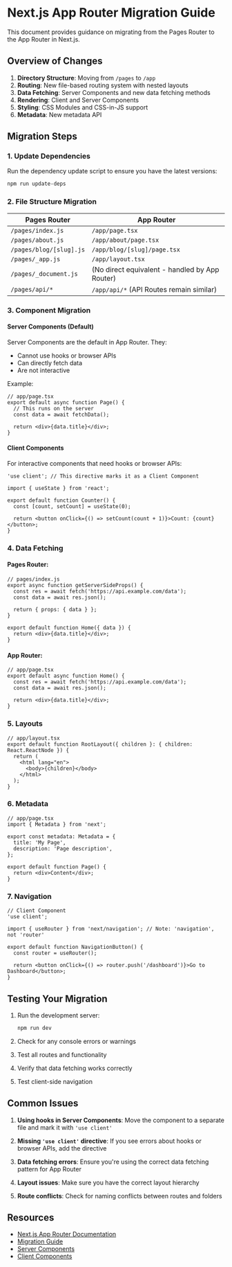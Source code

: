 # Next.js App Router Migration Guide

This document provides guidance on migrating from the Pages Router to the App Router in Next.js.

## Overview of Changes

1. **Directory Structure**: Moving from `/pages` to `/app`
2. **Routing**: New file-based routing system with nested layouts
3. **Data Fetching**: Server Components and new data fetching methods
4. **Rendering**: Client and Server Components
5. **Styling**: CSS Modules and CSS-in-JS support
6. **Metadata**: New metadata API

## Migration Steps

### 1. Update Dependencies

Run the dependency update script to ensure you have the latest versions:

```bash
npm run update-deps
```

### 2. File Structure Migration

| Pages Router            | App Router                                     |
| ----------------------- | ---------------------------------------------- |
| `/pages/index.js`       | `/app/page.tsx`                                |
| `/pages/about.js`       | `/app/about/page.tsx`                          |
| `/pages/blog/[slug].js` | `/app/blog/[slug]/page.tsx`                    |
| `/pages/_app.js`        | `/app/layout.tsx`                              |
| `/pages/_document.js`   | (No direct equivalent - handled by App Router) |
| `/pages/api/*`          | `/app/api/*` (API Routes remain similar)       |

### 3. Component Migration

#### Server Components (Default)

Server Components are the default in App Router. They:

- Cannot use hooks or browser APIs
- Can directly fetch data
- Are not interactive

Example:

```tsx
// app/page.tsx
export default async function Page() {
  // This runs on the server
  const data = await fetchData();

  return <div>{data.title}</div>;
}
```

#### Client Components

For interactive components that need hooks or browser APIs:

```tsx
'use client'; // This directive marks it as a Client Component

import { useState } from 'react';

export default function Counter() {
  const [count, setCount] = useState(0);

  return <button onClick={() => setCount(count + 1)}>Count: {count}</button>;
}
```

### 4. Data Fetching

#### Pages Router:

```tsx
// pages/index.js
export async function getServerSideProps() {
  const res = await fetch('https://api.example.com/data');
  const data = await res.json();

  return { props: { data } };
}

export default function Home({ data }) {
  return <div>{data.title}</div>;
}
```

#### App Router:

```tsx
// app/page.tsx
export default async function Home() {
  const res = await fetch('https://api.example.com/data');
  const data = await res.json();

  return <div>{data.title}</div>;
}
```

### 5. Layouts

```tsx
// app/layout.tsx
export default function RootLayout({ children }: { children: React.ReactNode }) {
  return (
    <html lang="en">
      <body>{children}</body>
    </html>
  );
}
```

### 6. Metadata

```tsx
// app/page.tsx
import { Metadata } from 'next';

export const metadata: Metadata = {
  title: 'My Page',
  description: 'Page description',
};

export default function Page() {
  return <div>Content</div>;
}
```

### 7. Navigation

```tsx
// Client Component
'use client';

import { useRouter } from 'next/navigation'; // Note: 'navigation', not 'router'

export default function NavigationButton() {
  const router = useRouter();

  return <button onClick={() => router.push('/dashboard')}>Go to Dashboard</button>;
}
```

## Testing Your Migration

1. Run the development server:

   ```bash
   npm run dev
   ```

2. Check for any console errors or warnings

3. Test all routes and functionality

4. Verify that data fetching works correctly

5. Test client-side navigation

## Common Issues

1. **Using hooks in Server Components**: Move the component to a separate file and mark it with `'use client'`

2. **Missing `'use client'` directive**: If you see errors about hooks or browser APIs, add the directive

3. **Data fetching errors**: Ensure you're using the correct data fetching pattern for App Router

4. **Layout issues**: Make sure you have the correct layout hierarchy

5. **Route conflicts**: Check for naming conflicts between routes and folders

## Resources

- [Next.js App Router Documentation](https://nextjs.org/docs/app)
- [Migration Guide](https://nextjs.org/docs/app/building-your-application/upgrading/app-router-migration)
- [Server Components](https://nextjs.org/docs/app/building-your-application/rendering/server-components)
- [Client Components](https://nextjs.org/docs/app/building-your-application/rendering/client-components)
